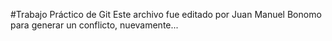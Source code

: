 #Trabajo Práctico de Git
Este archivo fue editado por Juan Manuel Bonomo para generar un conflicto, nuevamente...



